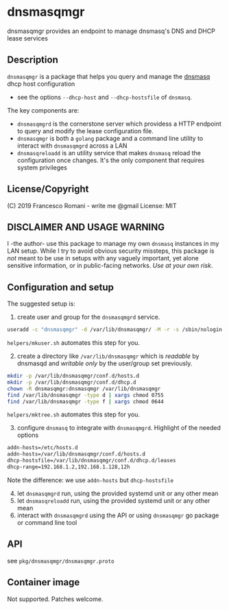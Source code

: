 # dnsmasqmgr
dnsmasqmgr provides an endpoint to manage dnsmasq's DNS and DHCP lease services

## Description
`dnsmasqmgr` is a package that helps you query and manage the [dnsmasq](http://www.thekelleys.org.uk/dnsmasq/doc.html) dhcp host configuration
- see the options `--dhcp-host` and `--dhcp-hostsfile` of `dnsmasq`.

The key components are:
- `dnsmasqmgrd` is the cornerstone server which providess a HTTP endpoint to query and modify the lease configuration file.
- `dnsmasqmgr` is both a `golang` package and a command line utility to interact with `dnsmasqmgrd` across a LAN
- `dnsmasqreloadd` is an utility service that makes `dnsmasq` reload the configuration once changes. It's the only component that requires system privileges

## License/Copyright
(C) 2019 Francesco Romani - write me @gmail
License: MIT

## DISCLAIMER AND USAGE WARNING
I -the author- use this package to manage my own `dnsmasq` instances in my LAN setup.
While I try to avoid obvious security missteps, this package is *not* meant to be use
in setups with any vaguely important, yet alone sensitive information, or in public-facing
networks. *Use at your own risk*.

## Configuration and setup
The suggested setup is:
1. create user and group for the `dnsmasqmgrd` service.
```bash
useradd -c "dnsmasqmgr" -d /var/lib/dnsmasqmgr/ -M -r -s /sbin/nologin dnsmasqmgr
```
`helpers/mkuser.sh` automates this step for you.

2. create a directory like `/var/lib/dnsmasqmgr` which is *readable* by dnsmasqd and *writable only* by the user/group set previously.
```bash
mkdir -p /var/lib/dnsmasqmgr/conf.d/hosts.d
mkdir -p /var/lib/dnsmasqmgr/conf.d/dhcp.d
chown -R dnsmasqmgr:dnsmasqmgr /var/lib/dnsmasqmgr
find /var/lib/dnsmasqmgr -type d | xargs chmod 0755
find /var/lib/dnsmasqmgr -type f | xargs chmod 0644
```
`helpers/mktree.sh` automates this step for you.

3. configure `dnsmasq` to integrate with `dnsmasqmgrd`. Highlight of the needed options
```bash
addn-hosts=/etc/hosts.d
addn-hosts=/var/lib/dnsmasqmgr/conf.d/hosts.d
dhcp-hostsfile=/var/lib/dnsmasqmgr/conf.d/dhcp.d/leases
dhcp-range=192.168.1.2,192.168.1.128,12h
```
Note the difference: we use `addn-hosts` but `dhcp-hostsfile`

4. let `dnsmasqmgrd` run, using the provided systemd unit or any other mean
5. let `dnsmasqreloadd` run, using the provided systemd unit or any other mean
6. interact with `dnsmasqmgrd` using the API or using `dnsmasqmgr` go package or command line tool

## API
see `pkg/dnsmasqmgr/dnsmasqmgr.proto`

## Container image
Not supported. Patches welcome.
